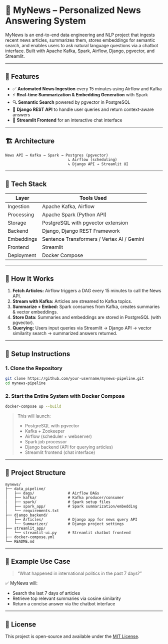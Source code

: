 # 📰 MyNews – Personalized News Answering System

MyNews is an end-to-end data engineering and NLP project that ingests recent news articles, summarizes them, stores embeddings for semantic search, and enables users to ask natural language questions via a chatbot interface. Built with Apache Kafka, Spark, Airflow, Django, pgvector, and Streamlit.

---

## 🚀 Features

- ✅ **Automated News Ingestion** every 15 minutes using Airflow and Kafka
- ⚡ **Real-time Summarization & Embedding Generation** with Spark
- 🔍 **Semantic Search** powered by pgvector in PostgreSQL
- 📡 **Django REST API** to handle user queries and return context-aware answers
- 💬 **Streamlit Frontend** for an interactive chat interface

---

## 🏗️ Architecture

```
News API → Kafka → Spark → Postgres (pgvector)
                            ↳ Airflow (scheduling)
                            ↳ Django API → Streamlit UI
```

---

## 🧱 Tech Stack

| Layer      | Tools Used                                |
| ---------- | ----------------------------------------- |
| Ingestion  | Apache Kafka, Airflow                     |
| Processing | Apache Spark (Python API)                 |
| Storage    | PostgreSQL with pgvector extension        |
| Backend    | Django, Django REST Framework             |
| Embeddings | Sentence Transformers / Vertex AI / Gemini |
| Frontend   | Streamlit                                 |
| Deployment | Docker Compose                 |

---

## 🧺 How It Works

1. **Fetch Articles:** Airflow triggers a DAG every 15 minutes to call the News API.
2. **Stream with Kafka:** Articles are streamed to Kafka topics.
3. **Summarize + Embed:** Spark consumes from Kafka, creates summaries & vector embeddings.
4. **Store Data:** Summaries and embeddings are stored in PostgreSQL (with pgvector).
5. **Querying:** Users input queries via Streamlit → Django API → vector similarity search → summarized answers returned.

---

## 💾 Setup Instructions

### 1. Clone the Repository

```bash
git clone https://github.com/your-username/mynews-pipeline.git
cd mynews-pipeline
```

### 2. Start the Entire System with Docker Compose

```bash
docker-compose up --build
```

> This will launch:
>
> - PostgreSQL with pgvector
> - Kafka + Zookeeper
> - Airflow (scheduler + webserver)
> - Spark job processor
> - Django backend (API for querying articles)
> - Streamlit frontend (chat interface)

---

## 📂 Project Structure

```
mynews/
├── data_pipeline/
│   ├── dags/               # Airflow DAGs
│   ├── kafka/              # Kafka producer/consumer
|   ├── spark/              # Spark setup files
│   ├── spark_app/          # Spark summarization/embedding
│   └── requirements.txt
├── django_backend/
│   ├── Articles/           # Django app for news query API
│   └── Summarizer/         # Django project settings
├── streamlit_app/
│   └── streamlit-ui.py     # Streamlit chatbot frontend
├── docker-compose.yml
└── README.md
```

---

## 🧠 Example Use Case

> “What happened in international politics in the past 7 days?”

✅ MyNews will:

- Search the last 7 days of articles
- Retrieve top relevant summaries via cosine similarity
- Return a concise answer via the chatbot interface

---

## 📍 License

This project is open-source and available under the [MIT License](LICENSE).

